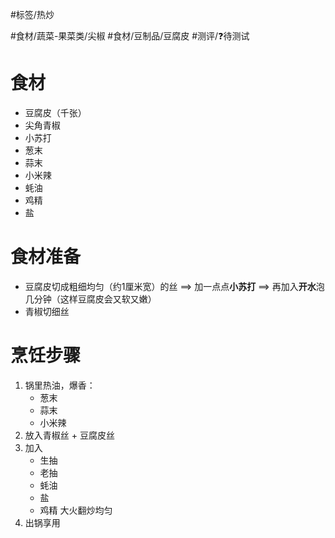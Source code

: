  #标签/热炒 
  
 #食材/蔬菜-果菜类/尖椒 #食材/豆制品/豆腐皮 
 #测评/❓待测试

# 食材
- 豆腐皮（千张）
- 尖角青椒
- 小苏打
- 葱末
- 蒜末
- 小米辣
- 蚝油
- 鸡精
- 盐

# 食材准备
- 豆腐皮切成粗细均匀（约1厘米宽）的丝
  ==> 加一点点**小苏打**
  ==> 再加入**开水**泡几分钟（这样豆腐皮会又软又嫩）
- 青椒切细丝


# 烹饪步骤
1. 锅里热油，爆香：
   - 葱末
   - 蒜末
   - 小米辣
2. 放入青椒丝 + 豆腐皮丝
3. 加入
   - 生抽
   - 老抽
   - 蚝油
   - 盐
   - 鸡精
    大火翻炒均匀
4. 出锅享用 